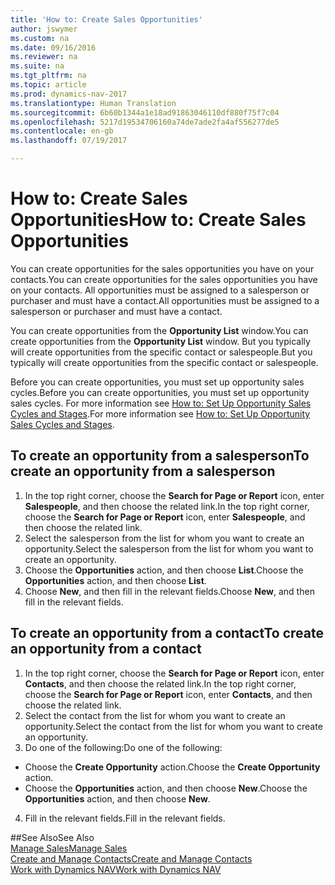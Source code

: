 ```yaml
---
title: 'How to: Create Sales Opportunities'
author: jswymer
ms.custom: na
ms.date: 09/16/2016
ms.reviewer: na
ms.suite: na
ms.tgt_pltfrm: na
ms.topic: article
ms.prod: dynamics-nav-2017
ms.translationtype: Human Translation
ms.sourcegitcommit: 6b60b1344a1e18ad91863046110df880f75f7c04
ms.openlocfilehash: 5217d19534706160a74de7ade2fa4af556277de5
ms.contentlocale: en-gb
ms.lasthandoff: 07/19/2017

---
```

# <a name="how-to-create-sales-opportunities"></a><span data-ttu-id="5a955-102">How to: Create Sales Opportunities</span><span class="sxs-lookup"><span data-stu-id="5a955-102">How to: Create Sales Opportunities</span></span>
<span data-ttu-id="5a955-103">You can create opportunities for the sales opportunities you have on your contacts.</span><span class="sxs-lookup"><span data-stu-id="5a955-103">You can create opportunities for the sales opportunities you have on your contacts.</span></span> <span data-ttu-id="5a955-104">All opportunities must be assigned to a salesperson or purchaser and must have a contact.</span><span class="sxs-lookup"><span data-stu-id="5a955-104">All opportunities must be assigned to a salesperson or purchaser and must have a contact.</span></span>

<span data-ttu-id="5a955-105">You can create opportunities from the **Opportunity List** window.</span><span class="sxs-lookup"><span data-stu-id="5a955-105">You can create opportunities from the **Opportunity List** window.</span></span> <span data-ttu-id="5a955-106">But you typically will create opportunities from the specific contact or salespeople.</span><span class="sxs-lookup"><span data-stu-id="5a955-106">But you typically will create opportunities from the specific contact or salespeople.</span></span>

<span data-ttu-id="5a955-107">Before you can create opportunities, you must set up opportunity sales cycles.</span><span class="sxs-lookup"><span data-stu-id="5a955-107">Before you can create opportunities, you must set up opportunity sales cycles.</span></span> <span data-ttu-id="5a955-108">For more information see [How to: Set Up Opportunity Sales Cycles and Stages](marketing-how-setup-opportunity-sales-cycles-stages.md).</span><span class="sxs-lookup"><span data-stu-id="5a955-108">For more information see [How to: Set Up Opportunity Sales Cycles and Stages](marketing-how-setup-opportunity-sales-cycles-stages.md).</span></span>

## <a name="to-create-an-opportunity-from-a-salesperson"></a><span data-ttu-id="5a955-109">To create an opportunity from a salesperson</span><span class="sxs-lookup"><span data-stu-id="5a955-109">To create an opportunity from a salesperson</span></span>
1. <span data-ttu-id="5a955-110">In the top right corner, choose the **Search for Page or Report** icon, enter **Salespeople**, and then choose the related link.</span><span class="sxs-lookup"><span data-stu-id="5a955-110">In the top right corner, choose the **Search for Page or Report** icon, enter **Salespeople**, and then choose the related link.</span></span>
2. <span data-ttu-id="5a955-111">Select the salesperson from the list for whom you want to create an opportunity.</span><span class="sxs-lookup"><span data-stu-id="5a955-111">Select the salesperson from the list for whom you want to create an opportunity.</span></span>
3. <span data-ttu-id="5a955-112">Choose the **Opportunities** action, and then choose **List**.</span><span class="sxs-lookup"><span data-stu-id="5a955-112">Choose the **Opportunities** action, and then choose **List**.</span></span>
4. <span data-ttu-id="5a955-113">Choose **New**, and then fill in the relevant fields.</span><span class="sxs-lookup"><span data-stu-id="5a955-113">Choose **New**, and then fill in the relevant fields.</span></span>  

<!-- taken out for OPS -->
<!-- [AZURE.INCLUDE [tooltip-note](../includes/tooltip-note.md)] -->

## <a name="to-create-an-opportunity-from-a-contact"></a><span data-ttu-id="5a955-114">To create an opportunity from a contact</span><span class="sxs-lookup"><span data-stu-id="5a955-114">To create an opportunity from a contact</span></span>
1. <span data-ttu-id="5a955-115">In the top right corner, choose the **Search for Page or Report** icon, enter **Contacts**, and then choose the related link.</span><span class="sxs-lookup"><span data-stu-id="5a955-115">In the top right corner, choose the **Search for Page or Report** icon, enter **Contacts**, and then choose the related link.</span></span>
2. <span data-ttu-id="5a955-116">Select the contact from the list for whom you want to create an opportunity.</span><span class="sxs-lookup"><span data-stu-id="5a955-116">Select the contact from the list for whom you want to create an opportunity.</span></span>
3. <span data-ttu-id="5a955-117">Do one of the following:</span><span class="sxs-lookup"><span data-stu-id="5a955-117">Do one of the following:</span></span>
  * <span data-ttu-id="5a955-118">Choose the **Create Opportunity** action.</span><span class="sxs-lookup"><span data-stu-id="5a955-118">Choose the **Create Opportunity** action.</span></span>
  * <span data-ttu-id="5a955-119">Choose the  **Opportunities** action, and then choose **New**.</span><span class="sxs-lookup"><span data-stu-id="5a955-119">Choose the  **Opportunities** action, and then choose **New**.</span></span>
4. <span data-ttu-id="5a955-120">Fill in the relevant fields.</span><span class="sxs-lookup"><span data-stu-id="5a955-120">Fill in the relevant fields.</span></span>

##<a name="see-also"></a><span data-ttu-id="5a955-121">See Also</span><span class="sxs-lookup"><span data-stu-id="5a955-121">See Also</span></span>  
[<span data-ttu-id="5a955-122">Manage Sales</span><span class="sxs-lookup"><span data-stu-id="5a955-122">Manage Sales</span></span>](sales-manage-sales.md)  
[<span data-ttu-id="5a955-123">Create and Manage Contacts</span><span class="sxs-lookup"><span data-stu-id="5a955-123">Create and Manage Contacts</span></span>](marketing-contacts.md)  
[<span data-ttu-id="5a955-124">Work with Dynamics NAV</span><span class="sxs-lookup"><span data-stu-id="5a955-124">Work with Dynamics NAV</span></span>](ui-work-product.md)


